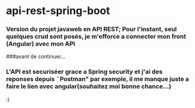# api-rest-spring-boot

### Version du projet javaweb en API REST; Pour l'instant, seul quelques crud sont posés, je m'efforce a connecter mon front (Angular) avec mon API
###avant de continuer...
### L'API est securiséer grace a Spring security et j'ai des reponses depuis ¨Postman" par exemple, il me manque juste a faire le lien avec angular(souhaitez moi bonne chance...)
:)
